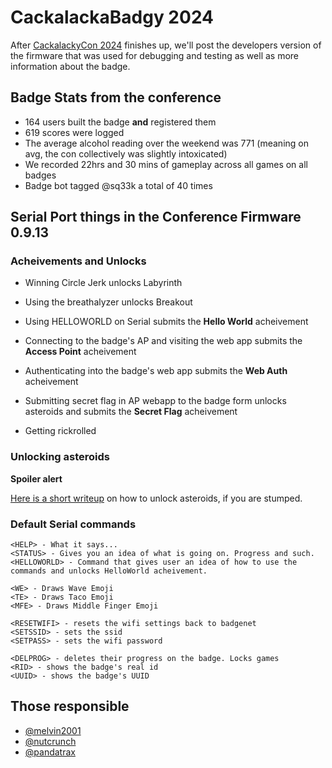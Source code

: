 # CackalackaBadgy 2024

After [CackalackyCon 2024](https://cackalackycon.org/index.html) finishes up, we'll post the developers version of the firmware that was used for debugging and testing as well as more information about the badge.

## Badge Stats from the conference 
- 164 users built the badge **and** registered them
- 619 scores were logged
- The average alcohol reading over the weekend was 771 (meaning on avg, the con collectively was slightly intoxicated)
- We recorded 22hrs and 30 mins of gameplay across all games on all badges
- Badge bot tagged @sq33k a total of 40 times

## Serial Port things in the Conference Firmware 0.9.13

### Acheivements and Unlocks
- Winning Circle Jerk unlocks Labyrinth
- Using the breathalyzer unlocks Breakout
- Using HELLOWORLD on Serial submits the **Hello World** acheivement
- Connecting to the badge's AP and visiting the web app submits the **Access Point** acheivement
- Authenticating into the badge's web app submits the **Web Auth** acheivement 
- Submitting secret flag in AP webapp to the badge form unlocks asteroids and submits the **Secret Flag** acheivement

- Getting rickrolled

### Unlocking asteroids
**Spoiler alert**

[Here is a short writeup](https://github.com/lockfale/cackalackabadgyfirmware2024/blob/main/AccessPointChallenge.md) on how to unlock asteroids, if you are stumped. 

### Default Serial commands
```
<HELP> - What it says...
<STATUS> - Gives you an idea of what is going on. Progress and such.
<HELLOWORLD> - Command that gives user an idea of how to use the commands and unlocks HelloWorld acheivement.

<WE> - Draws Wave Emoji
<TE> - Draws Taco Emoji
<MFE> - Draws Middle Finger Emoji

<RESETWIFI> - resets the wifi settings back to badgenet
<SETSSID> - sets the ssid
<SETPASS> - sets the wifi password

<DELPROG> - deletes their progress on the badge. Locks games
<RID> - shows the badge's real id
<UUID> - shows the badge's UUID
```

## Those responsible
* [@melvin2001](https://github.com/melvin2001)
* [@nutcrunch](https://github.com/persinac)
* [@pandatrax](https://github.com/pandatrax)
